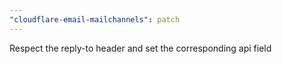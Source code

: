 ```yaml
---
"cloudflare-email-mailchannels": patch
---
```


Respect the reply-to header and set the corresponding api field
